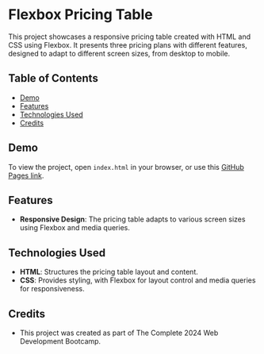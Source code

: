 # Flexbox Pricing Table

This project showcases a responsive pricing table created with HTML and CSS using Flexbox. It presents three pricing plans with different features, designed to adapt to different screen sizes, from desktop to mobile.

## Table of Contents
- [Demo](#demo)
- [Features](#features)
- [Technologies Used](#technologies-used)
- [Credits](#credits)

## Demo
To view the project, open `index.html` in your browser, or use this [GitHub Pages link](https://katerynagurina.github.io/Project-Flexbox-Pricing-Table/).

## Features
- **Responsive Design**: The pricing table adapts to various screen sizes using Flexbox and media queries.

## Technologies Used
- **HTML**: Structures the pricing table layout and content.
- **CSS**: Provides styling, with Flexbox for layout control and media queries for responsiveness.

## Credits
- This project was created as part of The Complete 2024 Web Development Bootcamp.
